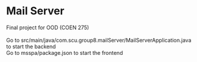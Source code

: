 # Mail Server 
Final project for OOD (COEN 275) <br><br>
Go to src/main/java/com.scu.group8.mailServer/MailServerApplication.java to start the backend <br>
Go to msspa/package.json to start the frontend 
